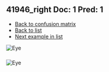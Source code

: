 ## 41946_right Doc: 1 Pred: 1
- [Back to confusion matrix](https://github.com/juliandewit/kaggle_retinopathy/blob/master/matrix.md)
- [Back to list](https://github.com/juliandewit/kaggle_retinopathy/blob/master/lists/11/list.md)
- [Next example in list](https://github.com/juliandewit/kaggle_retinopathy/blob/master/lists/11/41/41979_left.md)

![Eye](https://retinopaty.blob.core.windows.net/size1024/41946_right_1.jpeg)

### 

![Eye]()
